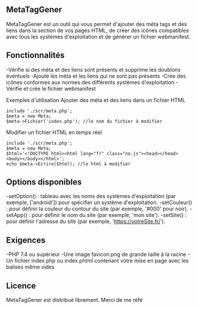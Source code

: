 
## MetaTagGener
MetaTagGener est un outil qui vous permet d'ajouter des méta tags et des liens dans la section <head> de vos pages HTML, de créer des icônes compatibles avec tous les systèmes d'exploitation et de générer un fichier webmanifest.

## Fonctionnalités
-Vérifie si des méta et des liens sont présents et supprime les doublons éventuels
-Ajoute les méta et les liens qui ne sont pas présents
-Crée des icônes conformes aux normes des différents systèmes d'exploitation
-Vérifie et crée le fichier webmanifest

Exemples d'utilisation
Ajouter des méta et des liens dans un fichier HTML
```
include './scr/meta.php';
$meta = new Meta;
$meta->Fichier('index.php'); //le nom du fichier à modifier
```
Modifier un fichier HTML en temps réel
```
include './scr/meta.php';
$meta = new Meta;
$html='<!DOCTYPE html><html lang="fr" class="no-js"><head></head><body></body></html>';
echo $meta->Ecrire($html); //le html à modifier
```
## Options disponibles
-setOption() : tableau avec les noms des systèmes d'exploitation (par exemple, ['android']) pour spécifier un système d'exploitation.
-setCouleur() : pour définir la couleur du contour du site (par exemple, '#000' pour noir).
-setApp() : pour définir le nom du site (par exemple, 'mon site').
-setSite() : pour définir l'adresse du site (par exemple, 'https://votreSite.fr/').

## Exigences
-PHP 7.4 ou supérieur
-Une image favicon.png de grande taille à la racine
-Un fichier index.php ou index.phtml contenant votre mise en page avec les balises <head> </head> même vides

## Licence
MetaTagGener est distribué librement. Merci de me réfé
